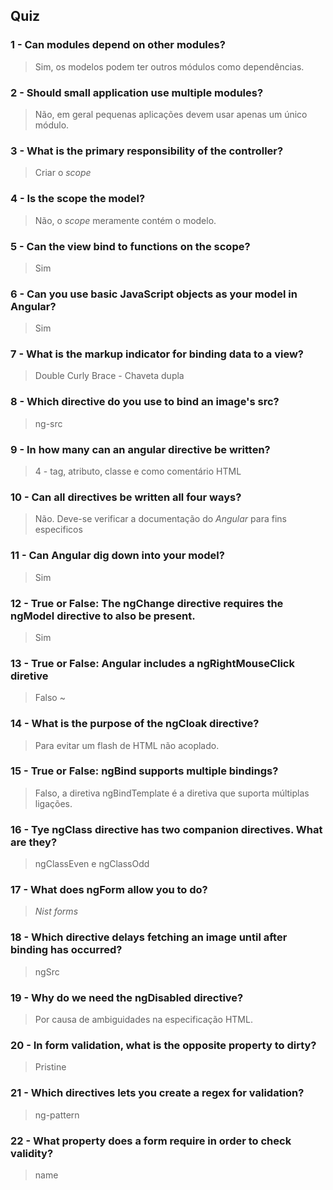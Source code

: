 ## Quiz

### 1 - Can modules depend on other modules?
> Sim, os modelos podem ter outros módulos como dependências. 

### 2 - Should small application use multiple modules?
> Não, em geral pequenas aplicações devem usar apenas um único módulo.

### 3 - What is the primary responsibility of the controller?
> Criar o _scope_

### 4 - Is the scope the model?
> Não, o _scope_ meramente contém o modelo.

### 5 - Can the view bind to functions on the scope? 
> Sim

### 6 - Can you use basic JavaScript objects as your model in Angular?
> Sim

### 7 - What is the markup indicator for binding data to a view? 
> Double Curly Brace - Chaveta dupla

### 8 - Which directive do you use to bind an image's src?
> ng-src

### 9 - In how many can an angular directive be written?
> 4 - tag, atributo, classe e como comentário HTML

### 10 - Can all directives be written all four ways?
> Não. Deve-se verificar a documentação do _Angular_ para fins especificos

### 11 - Can Angular dig down into your model?
> Sim

### 12 - True or False: The ngChange directive requires the ngModel directive to also be present.
> Sim

### 13 - True or False: Angular includes a ngRightMouseClick diretive
> Falso
~
### 14 - What is the purpose of the ngCloak directive?
> Para evitar um flash de HTML não acoplado.

### 15 - True or False: ngBind supports multiple bindings? 
> Falso, a diretiva ngBindTemplate é a diretiva que suporta múltiplas ligações.

### 16 - Tye ngClass directive has two companion directives. What are they?
> ngClassEven e ngClassOdd

### 17 - What does ngForm allow you to do?
> _Nist forms_

### 18 - Which directive delays fetching an image until after binding has occurred?
> ngSrc

### 19 - Why do we need the ngDisabled directive?
> Por causa de ambiguidades na especificação HTML.

### 20 - In form validation, what is the opposite property to dirty? 
> Pristine

### 21 - Which directives lets you create a regex for validation?
> ng-pattern

### 22 - What property does a form require in order to check validity?
> name
